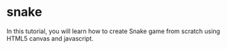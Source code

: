 # snake
In this tutorial, you will learn how to create Snake game from scratch using HTML5 canvas and javascript.
